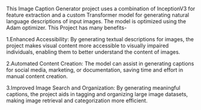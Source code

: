 
This Image Caption Generator project uses a combination of InceptionV3 for feature extraction and a custom Transformer model for generating natural language descriptions of input images. The model is optimized using the Adam optimizer.
This Project has many benefits-


1.Enhanced Accessibility:
By generating textual descriptions for images, the project makes visual content more accessible to visually impaired individuals, enabling them to better understand the content of images.

2.Automated Content Creation:
The model can assist in generating captions for social media, marketing, or documentation, saving time and effort in manual content creation.

3.Improved Image Search and Organization:
By generating meaningful captions, the project aids in tagging and organizing large image datasets, making image retrieval and categorization more efficient.
